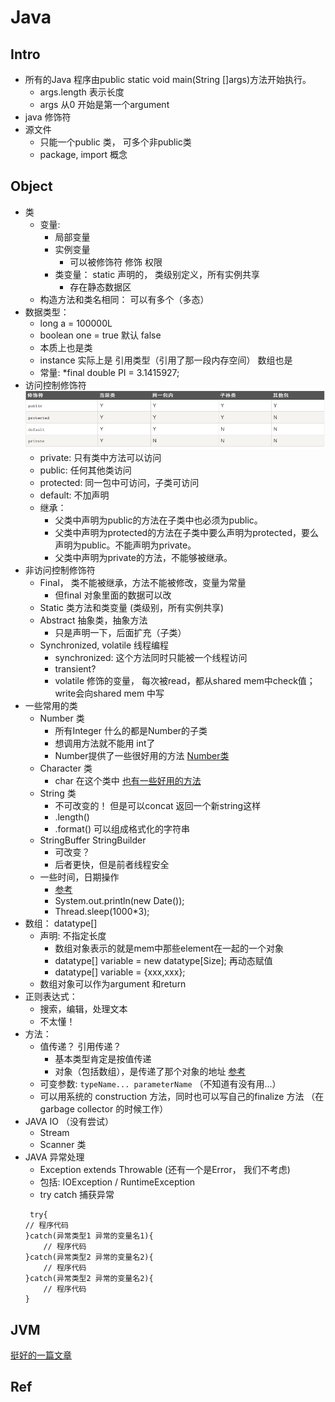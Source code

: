 # Java

## Intro
* 所有的Java 程序由public static void main(String []args)方法开始执行。
    * args.length 表示长度
    * args 从0 开始是第一个argument
* java 修饰符
* 源文件
    * 只能一个public 类， 可多个非public类
    * package, import 概念

## Object
* 类
    * 变量:
        * 局部变量
        * 实例变量
            * 可以被修饰符 修饰 权限
        * 类变量：  static 声明的， 类级别定义，所有实例共享
            * 存在静态数据区
    * 构造方法和类名相同： 可以有多个（多态）
* 数据类型：
    *  long a = 100000L
    * boolean one = true  默认 false
    * 本质上也是类
    * instance 实际上是 引用类型（引用了那一段内存空间）  数组也是
    * 常量:
        *final double PI = 3.1415927;
* 访问控制修饰符
![java_1](./images/java_1.jpg)
    * private: 只有类中方法可以访问
    * public: 任何其他类访问
    * protected: 同一包中可访问，子类可访问
    * default: 不加声明
    * 继承：
        * 父类中声明为public的方法在子类中也必须为public。
        * 父类中声明为protected的方法在子类中要么声明为protected，要么声明为public。不能声明为private。
        * 父类中声明为private的方法，不能够被继承。
* 非访问控制修饰符
    * Final， 类不能被继承，方法不能被修改，变量为常量
        * 但final 对象里面的数据可以改
    * Static 类方法和类变量  (类级别，所有实例共享)
    * Abstract 抽象类，抽象方法
        * 只是声明一下，后面扩充（子类）
    * Synchronized, volatile 线程编程
        * synchronized: 这个方法同时只能被一个线程访问
        * transient? 
        * volatile 修饰的变量， 每次被read，都从shared mem中check值； write会向shared mem 中写
* 一些常用的类
    * Number 类
        * 所有Integer 什么的都是Number的子类
        * 想调用方法就不能用 int了
        * Number提供了一些很好用的方法 [Number类](http://www.runoob.com/java/java-number.html)
    * Character 类
        * char 在这个类中 [也有一些好用的方法](http://www.runoob.com/java/java-character.html)
    * String 类
        * 不可改变的！  但是可以concat 返回一个新string这样 
        * .length()
        * .format() 可以组成格式化的字符串
    * StringBuffer StringBuilder 
        * 可改变？
        * 后者更快，但是前者线程安全
    * 一些时间，日期操作
        * [参考](http://www.runoob.com/java/java-date-time.html)
        * System.out.println(new Date());
        * Thread.sleep(1000*3);
* 数组：  datatype[]
    * 声明: 不指定长度
        * 数组对象表示的就是mem中那些element在一起的一个对象
        * datatype[] variable = new datatype[Size];  再动态赋值
        * datatype[] variable = {xxx,xxx};
    * 数组对象可以作为argument 和return
* 正则表达式：
    * 搜索，编辑，处理文本
    * 不太懂！
* 方法：
    * 值传递？ 引用传递？
        * 基本类型肯定是按值传递
        * 对象（包括数组），是传递了那个对象的地址  [参考](http://6924918.blog.51cto.com/6914918/1283761)
    * 可变参数: `typeName... parameterName` （不知道有没有用...）
    * 可以用系统的 construction 方法，同时也可以写自己的finalize 方法 （在garbage collector 的时候工作）   
* JAVA IO  （没有尝试）
    * Stream 
    * Scanner 类
* JAVA 异常处理
    * Exception extends Throwable (还有一个是Error， 我们不考虑)
    * 包括: IOException / RuntimeException
    * try catch 捕获异常
    ```
     try{
    // 程序代码
    }catch(异常类型1 异常的变量名1){
        // 程序代码
    }catch(异常类型2 异常的变量名2){
        // 程序代码
    }catch(异常类型2 异常的变量名2){
        // 程序代码
    }
    ```


## JVM 
[挺好的一篇文章](http://www.360doc.com/content/10/1125/19/4154133_72389630.shtml)
## Ref

